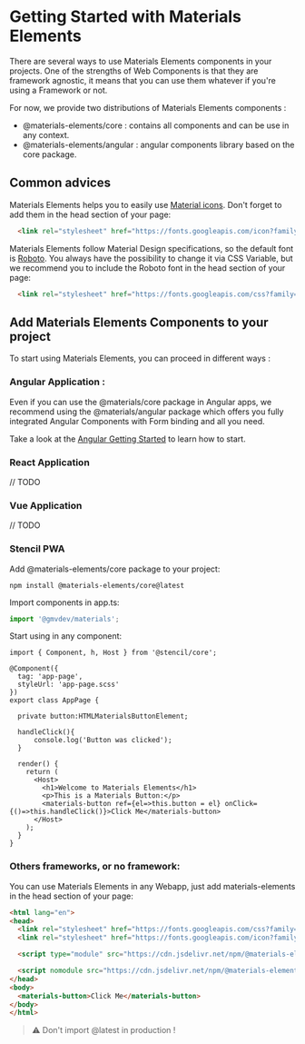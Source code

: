 # Getting Started with Materials Elements

There are several ways to use Materials Elements components in your projects. One of the strengths of Web Components is that they are framework agnostic, it means that you can use them whatever if you're using a Framework or not.

For now, we provide two distributions of Materials Elements components :
- @materials-elements/core : contains all components and can be use in any context.
- @materials-elements/angular : angular components library based on the core package.


## Common advices

Materials Elements helps you to easily use [Material icons](https://material.io/resources/icons). Don't forget to add them in the head section of your page: 
```html
  <link rel="stylesheet" href="https://fonts.googleapis.com/icon?family=Material+Icons">
```

Materials Elements follow Material Design specifications, so the default font is [Roboto](https://fonts.google.com/specimen/Roboto). You always have the possibility to change it via CSS Variable, but we recommend you to include the Roboto font in the head section of your page:
```html
  <link rel="stylesheet" href="https://fonts.googleapis.com/css?family=Roboto:300,400,500">
```

## Add Materials Elements Components to your project

To start using Materials Elements, you can proceed in different ways :

### Angular Application :

Even if you can use the @materials/core package in Angular apps, we recommend using the @materials/angular package which offers you fully integrated Angular Components with Form binding and all you need.

Take a look at the [Angular Getting Started](./packages/angular) to learn how to start.

### React Application

// TODO

### Vue Application

// TODO

### Stencil PWA

Add @materials-elements/core package to your project:

```shell 
npm install @materials-elements/core@latest
```

Import components in app.ts:

```ts
import '@gmvdev/materials';
```

Start using in any component:

```tsx
import { Component, h, Host } from '@stencil/core';

@Component({
  tag: 'app-page',
  styleUrl: 'app-page.scss'
})
export class AppPage {

  private button:HTMLMaterialsButtonElement;

  handleClick(){
      console.log('Button was clicked');
  }

  render() {
    return (
      <Host>
        <h1>Welcome to Materials Elements</h1>
        <p>This is a Materials Button:</p>
        <materials-button ref={el=>this.button = el} onClick={()=>this.handleClick()}>Click Me</materials-button>
      </Host>
    );
  }
}
```
### Others frameworks, or no framework: 

You can use Materials Elements in any Webapp, just add materials-elements in the head section of your page:
```html
<html lang="en">
<head>
  <link rel="stylesheet" href="https://fonts.googleapis.com/css?family=Roboto:300,400,500,700">
  <link rel="stylesheet" href="https://fonts.googleapis.com/icon?family=Material+Icons">

  <script type="module" src="https://cdn.jsdelivr.net/npm/@materials-elements/core@latest/dist/materials/materials.esm.js"></script>

  <script nomodule src="https://cdn.jsdelivr.net/npm/@materials-elements/core@latest/dist/materials/materials.js"></script>
</head>
<body>
  <materials-button>Click Me</materials-button>
</body>
</html>
```
> :warning: Don't import @latest in production !